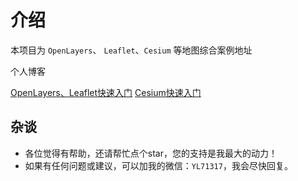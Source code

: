 # 介绍

本项目为 `OpenLayers`、 `Leaflet`、`Cesium` 等地图综合案例地址

个人博客

[OpenLayers、Leaflet快速入门](https://github.com/YGYong/Openlayers-start)
[Cesium快速入门](https://github.com/YGYong/cesium-start)

## 杂谈

- 各位觉得有帮助，还请帮忙点个star，您的支持是我最大的动力！
- 如果有任何问题或建议，可以加我的微信：`YL71317`，我会尽快回复。
